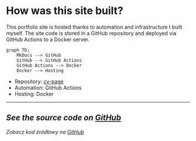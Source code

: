 # How was this site built?

This portfolio site is hosted thanks to automation and infrastructure I built myself. The site code is stored in a GitHub repository and deployed via GitHub Actions to a Docker server.

```mermaid
graph TD;
    MkDocs --> GitHub
    GitHub --> GitHub Actions
    GitHub Actions --> Docker
    Docker --> Hosting
```

- Repository: [cv-page](https://github.com/Kajetan7/cv-page)
- Automation: GitHub Actions
- Hosting: Docker

---

*See the source code on [GitHub](https://github.com/Kajetan7/cv-page)*
---

*Zobacz kod źródłowy na [GitHub](https://github.com/Kajetan7/cv-page)*
